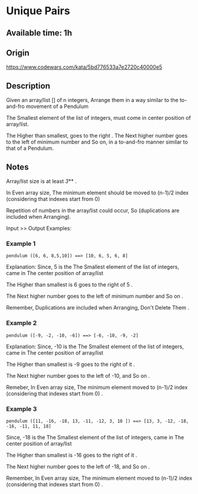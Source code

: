 Unique Pairs
===

## Available time: 1h

## Origin

https://www.codewars.com/kata/5bd776533a7e2720c40000e5

## Description

Given an array/list [] of n integers, Arrange them in a way similar to the to-and-fro movement of a Pendulum

The Smallest element of the list of integers, must come in center position of array/list.

The Higher than smallest, goes to the right .
The Next higher number goes to the left of minimum number and So on, in a to-and-fro manner similar to that of a Pendulum.

## Notes

Array/list size is at least *3*** .

In Even array size, The minimum element should be moved to (n-1)/2 index (considering that indexes start from 0)

Repetition of numbers in the array/list could occur, So (duplications are included when Arranging).

Input >> Output Examples:
### Example 1

```
pendulum ([6, 6, 8,5,10]) ==> [10, 6, 5, 6, 8]
```

Explanation:
Since, 5 is the The Smallest element of the list of integers, came in The center position of array/list

The Higher than smallest is 6 goes to the right of 5 .

The Next higher number goes to the left of minimum number and So on .

Remember, Duplications are included when Arranging, Don't Delete Them .

### Example 2

```
pendulum ([-9, -2, -10, -6]) ==> [-6, -10, -9, -2]
```

Explanation:
Since, -10 is the The Smallest element of the list of integers, came in The center position of array/list

The Higher than smallest is -9 goes to the right of it .

The Next higher number goes to the left of -10, and So on .

Remeber, In Even array size, The minimum element moved to (n-1)/2 index (considering that indexes start from 0) .

### Example 3

```
pendulum ([11, -16, -18, 13, -11, -12, 3, 18 ]) ==> [13, 3, -12, -18, -16, -11, 11, 18]
```

Since, -18 is the The Smallest element of the list of integers, came in The center position of array/list

The Higher than smallest is -16 goes to the right of it .

The Next higher number goes to the left of -18, and So on .

Remember, In Even array size, The minimum element moved to (n-1)/2 index (considering that indexes start from 0) .